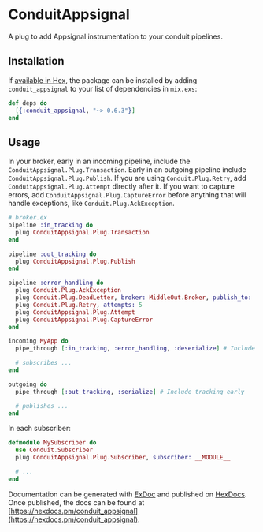 # ConduitAppsignal

A plug to add Appsignal instrumentation to your conduit pipelines.

## Installation

If [available in Hex](https://hex.pm/docs/publish), the package can be installed
by adding `conduit_appsignal` to your list of dependencies in `mix.exs`:

```elixir
def deps do
  [{:conduit_appsignal, "~> 0.6.3"}]
end
```

## Usage

In your broker, early in an incoming pipeline, include the `ConduitAppsignal.Plug.Transaction`. Early
in an outgoing pipeline include `ConduitAppsignal.Plug.Publish`. If you are using `Conduit.Plug.Retry`,
add `ConduitAppsignal.Plug.Attempt` directly after it. If you want to capture errors, add
`ConduitAppsignal.Plug.CaptureError` before anything that will handle exceptions, like `Conduit.Plug.AckException`.

``` elixir
# broker.ex
pipeline :in_tracking do
  plug ConduitAppsignal.Plug.Transaction
end

pipeline :out_tracking do
  plug ConduitAppsignal.Plug.Publish
end

pipeline :error_handling do
  plug Conduit.Plug.AckException
  plug Conduit.Plug.DeadLetter, broker: MiddleOut.Broker, publish_to: :error
  plug Conduit.Plug.Retry, attempts: 5
  plug ConduitAppsignal.Plug.Attempt
  plug ConduitAppsignal.Plug.CaptureError
end

incoming MyApp do
  pipe_through [:in_tracking, :error_handling, :deserialize] # Include tracking early

  # subscribes ...
end

outgoing do
  pipe_through [:out_tracking, :serialize] # Include tracking early

  # publishes ...
end
```

In each subscriber:

``` elixir
defmodule MySubscriber do
  use Conduit.Subscriber
  plug ConduitAppsignal.Plug.Subscriber, subscriber: __MODULE__

  # ...
end
```

Documentation can be generated with [ExDoc](https://github.com/elixir-lang/ex_doc)
and published on [HexDocs](https://hexdocs.pm). Once published, the docs can
be found at [https://hexdocs.pm/conduit_appsignal](https://hexdocs.pm/conduit_appsignal).

